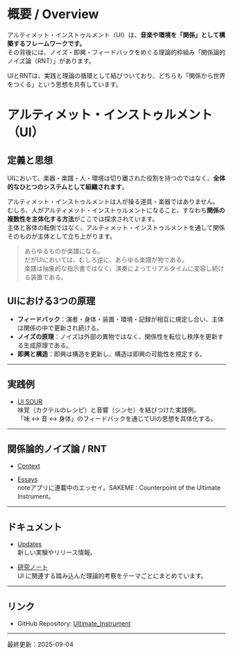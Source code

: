 # 概要 / Overview

アルティメット・インストゥルメント（UI）は、**音楽や環境を「関係」として構築するフレームワークです。**  
その背後には、ノイズ・即興・フィードバックをめぐる理論的枠組み「関係論的ノイズ論（RNT）」があります。  

UIとRNTは、実践と理論の循環として結びついており、どちらも「関係から世界をつくる」という思想を共有しています。

# アルティメット・インストゥルメント（UI）

## 定義と思想

UIにおいて、楽器・楽譜・人・環境は切り離された役割を持つのではなく、**全体的なひとつのシステムとして組織されます**。  

アルティメット・インストゥルメントは人が操る道具・楽器ではありません。  
むしろ、人がアルティメット・インストゥルメントになること、すなわち**関係の複数性を主体化する方法**がここでは探求されています。  
主体と客体の転倒ではなく、アルティメット・インストゥルメントを通して関係そのものが主体として立ち上がります。  

> あらゆるものが楽譜になる。  
> だがUIにおいては、むしろ逆に、あらゆる楽譜が物である。  
> 楽譜は抽象的な指示書ではなく、演奏によってリアルタイムに変容し続ける装置である。  

## UIにおける3つの原理
- **フィードバック**：演者・身体・装置・環境・記録が相互に規定し合い、主体は関係の中で更新され続ける。
- **ノイズの原理**：ノイズは外部の異物ではなく、関係性を転位し秩序を更新する生成原理である。
- **即興と構造**：即興は構造を更新し、構造は即興の可能性を規定する。

---

## 実践例

- [UI SOUR](ui_sour/index.md)  
  味覚（カクテルのレシピ）と音響（シンセ）を結びつけた実践例。  
  「味 ↔ 音 ↔ 身体」のフィードバックを通じてUIの思想を具体化する。  

---

## 関係論的ノイズ論 / RNT

- [Context](.md)  

- [Essays](https://note.com/arttkg/m/m7d6e093a18c1)  
  noteアプリに連載中のエッセイ。SAKEME : Counterpoint of the Ultimate Instrument。

---

## ドキュメント

- [Updates](updates.md)  
  新しい実験やリリース情報。

- [研究ノート](studies/index.md)  
  UI に関連する踏み込んだ理論的考察をテーマごとにまとめています。 

---

## リンク

- GitHub Repository: [Ultimate_Instrument](https://github.com/Metal-Machine-Music-Kobo/Ultimate_Instrument.github.io)


---

最終更新：2025-09-04
